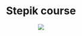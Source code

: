 <div id="header" align="center">
  <h1>Stepik course</h1>                                                                                                                                                      <img src=![image](https://user-images.githubusercontent.com/58173553/208302467-6dbe3ebe-7913-423a-9db4-95338c554cac.png)> 
</div>
